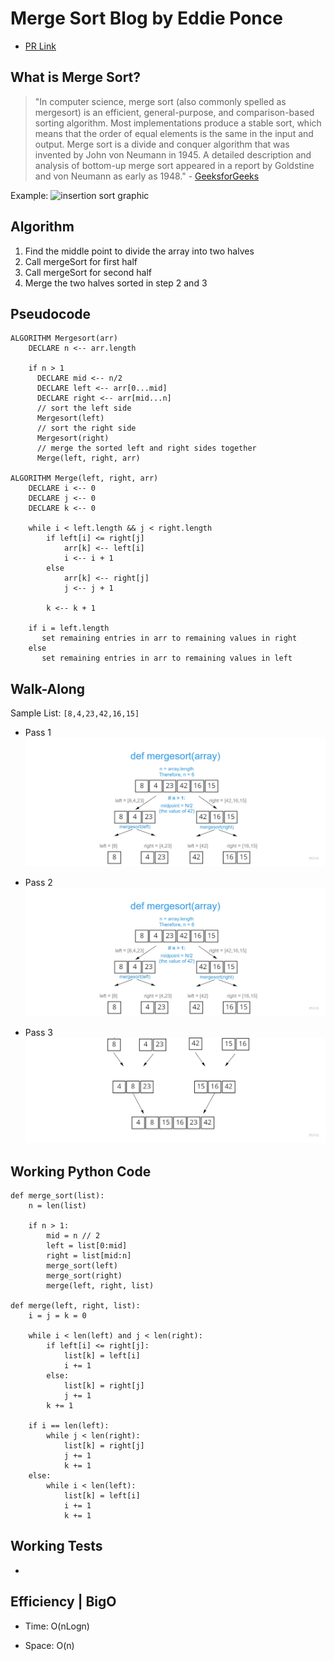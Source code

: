 # Merge Sort Blog by Eddie Ponce

- [PR Link]()
## What is Merge Sort?
> "In computer science, merge sort (also commonly spelled as mergesort) is an efficient, general-purpose, and comparison-based sorting algorithm. Most implementations produce a stable sort, which means that the order of equal elements is the same in the input and output. Merge sort is a divide and conquer algorithm that was invented by John von Neumann in 1945. A detailed description and analysis of bottom-up merge sort appeared in a report by Goldstine and von Neumann as early as 1948." - [GeeksforGeeks](https://en.wikipedia.org/wiki/Merge_sort)

Example: ![insertion sort graphic](img/Insertion_sort.gif)

## Algorithm
1. Find the middle point to divide the array into two halves
2. Call mergeSort for first half
3. Call mergeSort for second half
4. Merge the two halves sorted in step 2 and 3

## Pseudocode
```
ALGORITHM Mergesort(arr)
    DECLARE n <-- arr.length

    if n > 1
      DECLARE mid <-- n/2
      DECLARE left <-- arr[0...mid]
      DECLARE right <-- arr[mid...n]
      // sort the left side
      Mergesort(left)
      // sort the right side
      Mergesort(right)
      // merge the sorted left and right sides together
      Merge(left, right, arr)

ALGORITHM Merge(left, right, arr)
    DECLARE i <-- 0
    DECLARE j <-- 0
    DECLARE k <-- 0

    while i < left.length && j < right.length
        if left[i] <= right[j]
            arr[k] <-- left[i]
            i <-- i + 1
        else
            arr[k] <-- right[j]
            j <-- j + 1

        k <-- k + 1

    if i = left.length
       set remaining entries in arr to remaining values in right
    else
       set remaining entries in arr to remaining values in left
```


## Walk-Along
Sample List: `[8,4,23,42,16,15]`

- Pass 1
![](img/merge_sort1.jpg)

- Pass 2
![Second pass](img/merge_sort1.jpg)

- Pass 3
![Third pass](img/merge_sort3.jpg)

## Working Python Code
```
def merge_sort(list):
    n = len(list)

    if n > 1:
        mid = n // 2
        left = list[0:mid]
        right = list[mid:n]
        merge_sort(left)
        merge_sort(right)
        merge(left, right, list)

def merge(left, right, list):
    i = j = k = 0

    while i < len(left) and j < len(right):
        if left[i] <= right[j]:
            list[k] = left[i]
            i += 1
        else:
            list[k] = right[j]
            j += 1
        k += 1

    if i == len(left):
        while j < len(right):
            list[k] = right[j]
            j += 1
            k += 1
    else:
        while i < len(left):
            list[k] = left[i]
            i += 1
            k += 1

```


## Working Tests
- [](img/test.JPG)
## Efficiency | BigO
- Time: O(nLogn)
 
- Space: O(n)
